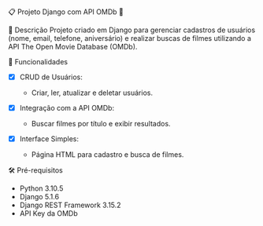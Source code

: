 📋 Projeto Django com API OMDb 🎥

📌 Descrição
Projeto criado em Django para gerenciar cadastros de usuários (nome, email, telefone, aniversário) e realizar buscas de filmes utilizando a API The Open Movie Database (OMDb).



🚀 Funcionalidades

- [x] CRUD de Usuários:
  - Criar, ler, atualizar e deletar usuários.

- [x] Integração com a API OMDb:
  - Buscar filmes por título e exibir resultados.

- [x] Interface Simples:
  - Página HTML para cadastro e busca de filmes.



🛠️ Pré-requisitos

- Python 3.10.5
- Django 5.1.6
- Django REST Framework 3.15.2
- API Key da OMDb 

